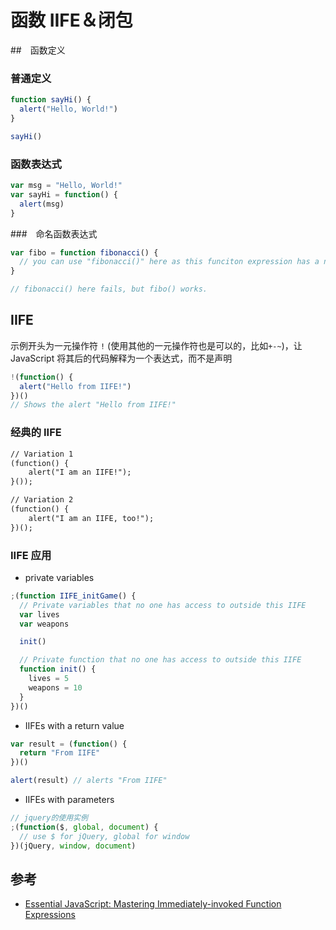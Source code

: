 # 函数 IIFE＆闭包

##　函数定义

### 普通定义

```js
function sayHi() {
  alert("Hello, World!")
}

sayHi()
```

### 函数表达式

```js
var msg = "Hello, World!"
var sayHi = function() {
  alert(msg)
}
```

###　命名函数表达式

```js
var fibo = function fibonacci() {
  // you can use "fibonacci()" here as this funciton expression has a name.
}

// fibonacci() here fails, but fibo() works.
```

## IIFE

示例开头为一元操作符 `!` (使用其他的一元操作符也是可以的，比如`+-~`)，让 JavaScript 将其后的代码解释为一个表达式，而不是声明

```js
!(function() {
  alert("Hello from IIFE!")
})()
// Shows the alert "Hello from IIFE!"
```

### 经典的 IIFE

```txt
// Variation 1
(function() {
    alert("I am an IIFE!");
}());

// Variation 2
(function() {
    alert("I am an IIFE, too!");
})();
```

### IIFE 应用

- private variables

```js
;(function IIFE_initGame() {
  // Private variables that no one has access to outside this IIFE
  var lives
  var weapons

  init()

  // Private function that no one has access to outside this IIFE
  function init() {
    lives = 5
    weapons = 10
  }
})()
```

- IIFEs with a return value

```js
var result = (function() {
  return "From IIFE"
})()

alert(result) // alerts "From IIFE"
```

- IIFEs with parameters

```js
// jquery的使用实例
;(function($, global, document) {
  // use $ for jQuery, global for window
})(jQuery, window, document)
```

## 参考

- [Essential JavaScript: Mastering Immediately-invoked Function Expressions](https://medium.com/@vvkchandra/essential-javascript-mastering-immediately-invoked-function-expressions-67791338ddc6)
